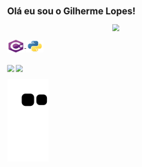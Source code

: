## Olá eu sou o Gilherme Lopes!
<div align="center">
  <a href="https://github.com/guiilopes97">
  <img height="180em" src="https://github-readme-stats.vercel.app/api?username=guiilopes97&show_icons=true&theme=dracula&include_all_commits=true&count_private=true&locale=pt-br&icon_color=fcf400&border_color=ff0000&border_radius=5&title_color=ff0000"/>
</div>
<div style="display: inline_block"><br>
  <img align="center" alt="Gui-Csharp" height="30" width="40" src="https://raw.githubusercontent.com/devicons/devicon/master/icons/csharp/csharp-original.svg">
  <img align="center" alt="Gui-Python" height="30" width="40" src="https://raw.githubusercontent.com/devicons/devicon/master/icons/python/python-original.svg">
</div>
  
  ##
 
<div> 
  <a href="https://instagram.com/guiilopes97" target="_blank"><img src="https://img.shields.io/badge/-Instagram-%23E4405F?style=for-the-badge&logo=instagram&logoColor=white" target="_blank"></a>
  <a href="https://www.linkedin.com/in/guilherme-lopes-de-oliveira/" target="_blank"><img src="https://img.shields.io/badge/-LinkedIn-%230077B5?style=for-the-badge&logo=linkedin&logoColor=white" target="_blank"></a> 

 
  ![Snake animation](https://github.com/guiilopes97/guiilopes97/blob/output/github-contribution-grid-snake.svg)
 
</div>

